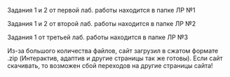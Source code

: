 Задания 1 и 2 от первой лаб. работы находится в папке ЛР №1

Задания 1 и 2 от второй лаб. работы находится в папке ЛР №2

Задания 1 от третьей лаб. работы находится в папке ЛР №3

Из-за большого количества файлов, сайт загрузил в сжатом формате .zip (Интерактив, адаптив и другие страницы так же готовы). 
Если сайт скачивать, то возможен сбой переходов на другие страницы сайта!
